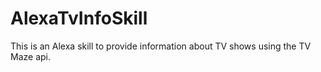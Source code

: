 # AlexaTvInfoSkill

This is an Alexa skill to provide information about TV shows using the TV Maze api.
